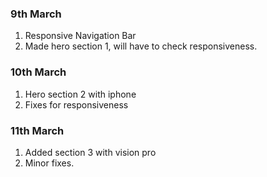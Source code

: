 ### 9th March
1. Responsive Navigation Bar <br>
2. Made hero section 1, will have to check responsiveness.<br>

### 10th March
1. Hero section 2 with iphone<br>
2. Fixes for responsiveness<br>

### 11th March
1. Added section 3 with vision pro <br>
2. Minor fixes.